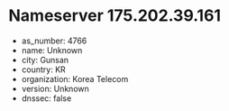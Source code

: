 # Nameserver 175.202.39.161

* as_number: 4766
* name: Unknown
* city: Gunsan
* country: KR
* organization: Korea Telecom
* version: Unknown
* dnssec: false
